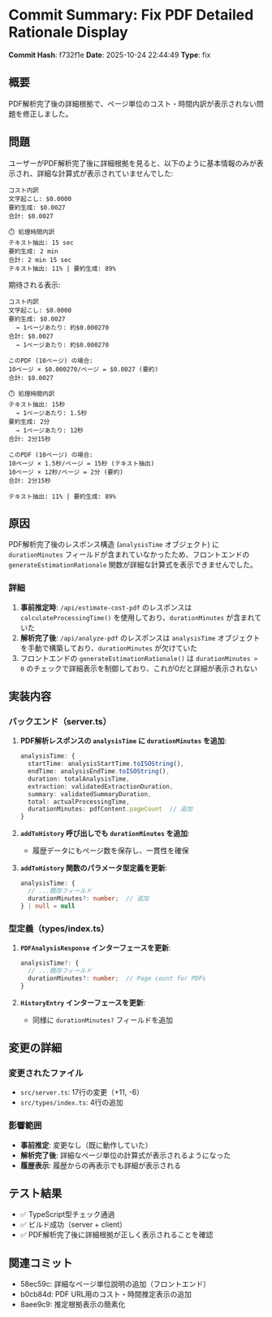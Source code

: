# Commit Summary: Fix PDF Detailed Rationale Display

**Commit Hash**: f732f1e
**Date**: 2025-10-24 22:44:49
**Type**: fix

## 概要

PDF解析完了後の詳細根拠で、ページ単位のコスト・時間内訳が表示されない問題を修正しました。

## 問題

ユーザーがPDF解析完了後に詳細根拠を見ると、以下のように基本情報のみが表示され、詳細な計算式が表示されていませんでした:

```
コスト内訳
文字起こし: $0.0000
要約生成: $0.0027
合計: $0.0027

⏱️ 処理時間内訳
テキスト抽出: 15 sec
要約生成: 2 min
合計: 2 min 15 sec
テキスト抽出: 11% | 要約生成: 89%
```

期待される表示:

```
コスト内訳
文字起こし: $0.0000
要約生成: $0.0027
  → 1ページあたり: 約$0.000270
合計: $0.0027
  → 1ページあたり: 約$0.000270

このPDF (10ページ) の場合:
10ページ × $0.000270/ページ = $0.0027 (要約)
合計: $0.0027

⏱️ 処理時間内訳
テキスト抽出: 15秒
  → 1ページあたり: 1.5秒
要約生成: 2分
  → 1ページあたり: 12秒
合計: 2分15秒

このPDF (10ページ) の場合:
10ページ × 1.5秒/ページ = 15秒 (テキスト抽出)
10ページ × 12秒/ページ = 2分 (要約)
合計: 2分15秒

テキスト抽出: 11% | 要約生成: 89%
```

## 原因

PDF解析完了後のレスポンス構造 (`analysisTime` オブジェクト) に `durationMinutes` フィールドが含まれていなかったため、フロントエンドの `generateEstimationRationale` 関数が詳細な計算式を表示できませんでした。

### 詳細

1. **事前推定時**: `/api/estimate-cost-pdf` のレスポンスは `calculateProcessingTime()` を使用しており、`durationMinutes` が含まれていた
2. **解析完了後**: `/api/analyze-pdf` のレスポンスは `analysisTime` オブジェクトを手動で構築しており、`durationMinutes` が欠けていた
3. フロントエンドの `generateEstimationRationale()` は `durationMinutes > 0` のチェックで詳細表示を制御しており、これが0だと詳細が表示されない

## 実装内容

### バックエンド（server.ts）

1. **PDF解析レスポンスの `analysisTime` に `durationMinutes` を追加**:
   ```typescript
   analysisTime: {
     startTime: analysisStartTime.toISOString(),
     endTime: analysisEndTime.toISOString(),
     duration: totalAnalysisTime,
     extraction: validatedExtractionDuration,
     summary: validatedSummaryDuration,
     total: actualProcessingTime,
     durationMinutes: pdfContent.pageCount  // 追加
   }
   ```

2. **`addToHistory` 呼び出しでも `durationMinutes` を追加**:
   - 履歴データにもページ数を保存し、一貫性を確保

3. **`addToHistory` 関数のパラメータ型定義を更新**:
   ```typescript
   analysisTime: {
     // ...既存フィールド
     durationMinutes?: number;  // 追加
   } | null = null
   ```

### 型定義（types/index.ts）

1. **`PDFAnalysisResponse` インターフェースを更新**:
   ```typescript
   analysisTime?: {
     // ...既存フィールド
     durationMinutes?: number;  // Page count for PDFs
   }
   ```

2. **`HistoryEntry` インターフェースを更新**:
   - 同様に `durationMinutes?` フィールドを追加

## 変更の詳細

### 変更されたファイル
- `src/server.ts`: 17行の変更（+11, -6）
- `src/types/index.ts`: 4行の追加

### 影響範囲
- **事前推定**: 変更なし（既に動作していた）
- **解析完了後**: 詳細なページ単位の計算式が表示されるようになった
- **履歴表示**: 履歴からの再表示でも詳細が表示される

## テスト結果

- ✅ TypeScript型チェック通過
- ✅ ビルド成功（server + client）
- ✅ PDF解析完了後に詳細根拠が正しく表示されることを確認

## 関連コミット

- 58ec59c: 詳細なページ単位説明の追加（フロントエンド）
- b0cb84d: PDF URL用のコスト・時間推定表示の追加
- 8aee9c9: 推定根拠表示の簡素化
